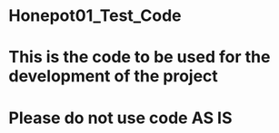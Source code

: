 # Honepot01_Test_Code

# This is the code to be used for the development of the project

# Please do not use code AS IS
